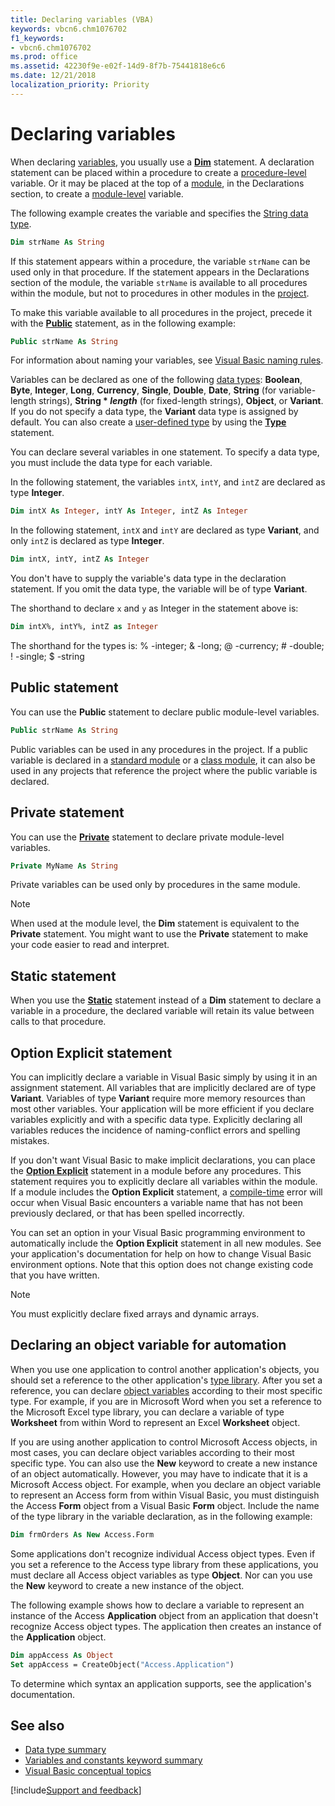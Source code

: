 ```yaml
---
title: Declaring variables (VBA)
keywords: vbcn6.chm1076702
f1_keywords:
- vbcn6.chm1076702
ms.prod: office
ms.assetid: 42230f9e-e02f-14d9-8f7b-75441818e6c6
ms.date: 12/21/2018
localization_priority: Priority
---
```



# Declaring variables

When declaring [variables](../../Glossary/vbe-glossary.md#variable), you usually use a **[Dim](../../reference/user-interface-help/dim-statement.md)** statement. A declaration statement can be placed within a procedure to create a [procedure-level](../../Glossary/vbe-glossary.md#procedure-level) variable. Or it may be placed at the top of a [module](../../Glossary/vbe-glossary.md#module), in the Declarations section, to create a [module-level](../../Glossary/vbe-glossary.md#module-level) variable.

The following example creates the variable and specifies the [String data type](../../Glossary/vbe-glossary.md#string-data-type).

```vb
Dim strName As String 
```

If this statement appears within a procedure, the variable `strName` can be used only in that procedure. If the statement appears in the Declarations section of the module, the variable `strName` is available to all procedures within the module, but not to procedures in other modules in the [project](../../Glossary/vbe-glossary.md#project). 

To make this variable available to all procedures in the project, precede it with the **[Public](../../reference/user-interface-help/public-statement.md)** statement, as in the following example:

```vb
Public strName As String 
```

For information about naming your variables, see [Visual Basic naming rules](visual-basic-naming-rules.md).

Variables can be declared as one of the following [data types](../../reference/user-interface-help/data-type-summary.md): **Boolean**, **Byte**, **Integer**, **Long**, **Currency**, **Single**, **Double**, **Date**, **String** (for variable-length strings), **String * _length_** (for fixed-length strings), **Object**, or **Variant**. If you do not specify a data type, the **Variant** data type is assigned by default. You can also create a [user-defined type](../../Glossary/vbe-glossary.md#user-defined-type) by using the **[Type](../../reference/user-interface-help/type-statement.md)** statement. 

You can declare several variables in one statement. To specify a data type, you must include the data type for each variable. 

In the following statement, the variables `intX`, `intY`, and `intZ` are declared as type **Integer**.

```vb
Dim intX As Integer, intY As Integer, intZ As Integer 
```

In the following statement, `intX` and `intY` are declared as type **Variant**, and only `intZ` is declared as type **Integer**.

```vb
Dim intX, intY, intZ As Integer 
```

You don't have to supply the variable's data type in the declaration statement. If you omit the data type, the variable will be of type **Variant**.

The shorthand to declare `x` and `y` as Integer in the statement above is:

```vb
Dim intX%, intY%, intZ as Integer
```
The shorthand for the types is: % -integer; & -long; @ -currency; # -double; ! -single; $ -string


## Public statement

You can use the **Public** statement to declare public module-level variables.

```vb
Public strName As String 
```

Public variables can be used in any procedures in the project. If a public variable is declared in a [standard module](../../Glossary/vbe-glossary.md#standard-module) or a [class module](../../Glossary/vbe-glossary.md#class-module), it can also be used in any projects that reference the project where the public variable is declared.


## Private statement

You can use the **[Private](../../reference/user-interface-help/private-statement.md)** statement to declare private module-level variables.

```vb
Private MyName As String 
```

Private variables can be used only by procedures in the same module.

> [!NOTE] 
> When used at the module level, the **Dim** statement is equivalent to the **Private** statement. You might want to use the **Private** statement to make your code easier to read and interpret.

## Static statement

When you use the **[Static](../../reference/user-interface-help/static-statement.md)** statement instead of a **Dim** statement to declare a variable in a procedure, the declared variable will retain its value between calls to that procedure.

## Option Explicit statement

You can implicitly declare a variable in Visual Basic simply by using it in an assignment statement. All variables that are implicitly declared are of type **Variant**. Variables of type **Variant** require more memory resources than most other variables. Your application will be more efficient if you declare variables explicitly and with a specific data type. Explicitly declaring all variables reduces the incidence of naming-conflict errors and spelling mistakes.

If you don't want Visual Basic to make implicit declarations, you can place the **[Option Explicit](../../reference/user-interface-help/option-explicit-statement.md)** statement in a module before any procedures. This statement requires you to explicitly declare all variables within the module. If a module includes the **Option Explicit** statement, a [compile-time](../../Glossary/vbe-glossary.md#compile-time) error will occur when Visual Basic encounters a variable name that has not been previously declared, or that has been spelled incorrectly.

You can set an option in your Visual Basic programming environment to automatically include the **Option Explicit** statement in all new modules. See your application's documentation for help on how to change Visual Basic environment options. Note that this option does not change existing code that you have written.

> [!NOTE] 
> You must explicitly declare fixed arrays and dynamic arrays.


## Declaring an object variable for automation

When you use one application to control another application's objects, you should set a reference to the other application's [type library](../../Glossary/vbe-glossary.md#type-library). After you set a reference, you can declare [object variables](../../Glossary/vbe-glossary.md#object-variable) according to their most specific type. For example, if you are in Microsoft Word when you set a reference to the Microsoft Excel type library, you can declare a variable of type **Worksheet** from within Word to represent an Excel **Worksheet** object.

If you are using another application to control Microsoft Access objects, in most cases, you can declare object variables according to their most specific type. You can also use the **New** keyword to create a new instance of an object automatically. However, you may have to indicate that it is a Microsoft Access object. For example, when you declare an object variable to represent an Access form from within Visual Basic, you must distinguish the Access **Form** object from a Visual Basic **Form** object. Include the name of the type library in the variable declaration, as in the following example:

```vb
Dim frmOrders As New Access.Form 
```

Some applications don't recognize individual Access object types. Even if you set a reference to the Access type library from these applications, you must declare all Access object variables as type **Object**. Nor can you use the **New** keyword to create a new instance of the object. 

The following example shows how to declare a variable to represent an instance of the Access **Application** object from an application that doesn't recognize Access object types. The application then creates an instance of the **Application** object.

```vb
Dim appAccess As Object 
Set appAccess = CreateObject("Access.Application")
```

To determine which syntax an application supports, see the application's documentation.


## See also

- [Data type summary](../../reference/user-interface-help/data-type-summary.md)
- [Variables and constants keyword summary](../../reference/user-interface-help/variables-and-constants-keyword-summary.md)
- [Visual Basic conceptual topics](../../reference/user-interface-help/visual-basic-conceptual-topics.md)

[!include[Support and feedback](~/includes/feedback-boilerplate.md)]
